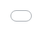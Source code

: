 ```yaml
---
layout: post
title: "새 영화 '더블 패티'에서 아이린의 연기에 대해 네티즌들이 의견을 나누고 있다."
author: "undefined"
thumbnail: "https://www.allkpop.com/upload/2021/02/content/011300/thumb/1612202456-image.png"
tags: 
---
```



![image](https://www.allkpop.com/upload/2021/02/content/011300/1612202456-image.png)

레드벨벳의 아이린이 이달 개봉하는 영화 `더블 패티`로 스크린에 데뷔한다.

걸그룹 멤버가 첫 영화에 출연한다는 소식이 알려진 이후 많은 네티즌과 팬들이 이 영화에 관심을 갖고 있다. 발표 이후 영화 포스터, 티저 영상 등 다양한 티저 콘텐츠가 공개됐다.


<div class="video_wrapper" style="padding-top: 56.25%;">
    <iframe width="100%" height="100%" src="//www.youtube.com/embed/IRi4EJYiPO4" frameborder="0" allowfullscreen="" style="position: absolute; top: 0px; left: 0px; width: 100%; height: 100%;"></iframe>
</div>


이후 네티즌들은 각종 SNS 플랫폼에서 아이린의 티저 영상을 공유하며 온라인 커뮤니티에서 아이린의 연기력에 대해 논의했다. 이에 대해 네티즌들이 아이린의 연기를 판단하는 만큼 의견이 분분하다.


<div class="video_wrapper" style="padding-top: 56.25%;">
    <iframe id="twitter-widget-0" scrolling="no" frameborder="0" allowtransparency="true" allowfullscreen="true" class="" style="position: static; visibility: visible; width: 550px; height: 692px; display: block; flex-grow: 1;" title="Twitter Tweet" src="https://platform.twitter.com/embed/index.html?creatorScreenName=allkpop&amp;dnt=false&amp;embedId=twitter-widget-0&amp;frame=false&amp;hideCard=false&amp;hideThread=false&amp;id=1355895508720439297&amp;lang=en&amp;origin=https%3A%2F%2Fwww.allkpop.com%2Farticle%2F2021%2F02%2Fnetizens-share-their-opinions-on-irenes-acting-in-her-new-movie-double-patty&amp;siteScreenName=allkpop&amp;theme=light&amp;widgetsVersion=ed20a2b%3A1601588405575&amp;width=550px" data-tweet-id="1355895508720439297"></iframe>
</div>


국내 네티즌들은 "예상보다 연기를 잘한다", "연습이 더 필요한 것 같고 말투가 부자연스럽다", "영화 안 볼 거니까 상관없다", "티저 클립이 너무 짧아서 어떻게 사람들이 잘 하는지 알 수 있을까", "말도 못 알아듣고, 말도 너무 낮았으면 좋겠다" 등의 댓글을 달았다.영화 내내 그렇게 말하지 않을 것", "이것이 아이돌 그룹 멤버들이 연기로 욕을 먹는 이유", "앞으로 더 나아질 것 같다", "아직도 예쁘다" 등의 반응을 보였다.